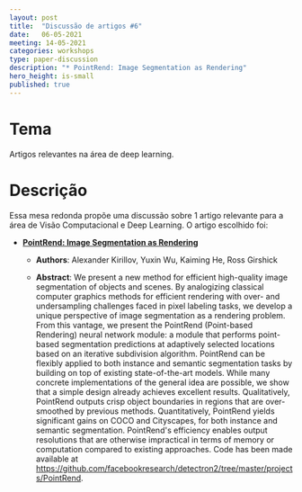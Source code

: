 ```yaml
---
layout: post
title:  "Discussão de artigos #6"
date:   06-05-2021
meeting: 14-05-2021
categories: workshops
type: paper-discussion
description: "* PointRend: Image Segmentation as Rendering"
hero_height: is-small
published: true
---
```


# Tema

Artigos relevantes na área de deep learning.

# Descrição

Essa mesa redonda propõe uma discussão sobre 1 artigo relevante para a área de Visão Computacional e Deep Learning. O artigo escolhido foi:  

* [**PointRend: Image Segmentation as Rendering**](https://openaccess.thecvf.com/content_CVPR_2020/papers/Kirillov_PointRend_Image_Segmentation_As_Rendering_CVPR_2020_paper.pdf)

    * **Authors**: Alexander Kirillov, Yuxin Wu, Kaiming He, Ross Girshick

    * **Abstract**: We present a new method for efficient high-quality image segmentation of objects and scenes. By analogizing classical computer graphics methods for efficient rendering with over- and undersampling challenges faced in pixel labeling tasks, we develop a unique perspective of image segmentation as a rendering problem. From this vantage, we present the PointRend (Point-based Rendering) neural network module: a module that performs point-based segmentation predictions at adaptively selected locations based on an iterative subdivision algorithm. PointRend can be flexibly applied to both instance and semantic segmentation tasks by building on top of existing state-of-the-art models. While many concrete implementations of the general idea are possible, we show that a simple design already achieves excellent results. Qualitatively, PointRend outputs crisp object boundaries in regions that are over-smoothed by previous methods. Quantitatively, PointRend yields significant gains on COCO and Cityscapes, for both instance and semantic segmentation. PointRend's efficiency enables output resolutions that are otherwise impractical in terms of memory or computation compared to existing approaches. Code has been made available at https://github.com/facebookresearch/detectron2/tree/master/projects/PointRend.

    <!--* [**Review information**](https://openreview.net/forum?id=YicbFdNTTy)
    -->

<!---
# Discussão

<iframe style="width:660px;height:415px;"
    src="https://www.youtube.com/embed/vFH73ivkxcI" 
    allowfullscreen>
</iframe>
-->
